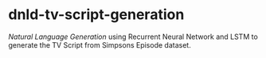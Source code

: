 # dnld-tv-script-generation


*Natural Language Generation* using Recurrent Neural Network and LSTM to generate the TV Script from Simpsons Episode dataset.


